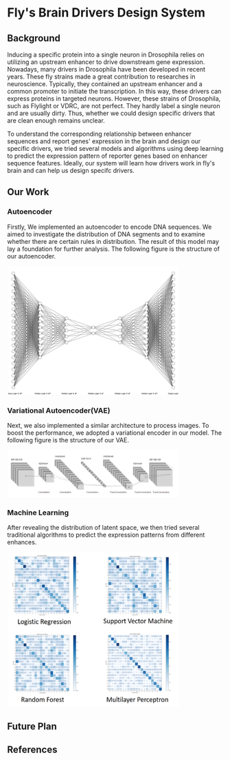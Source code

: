 # Fly's Brain Drivers Design System
## Background
<p>Inducing a specific protein into a single neuron in Drosophila relies on utilizing an upstream enhancer to drive downstream gene expression. Nowadays, many drivers in Drosophila have been developed in recent years. These fly strains made a great contribution to researches in neuroscience. Typically, they contained an upstream enhancer and a common promoter to initiate the transcription. In this way, these drivers can express proteins in targeted neurons. However, these strains of Drosophila, such as Flylight or VDRC, are not perfect. They hardly label a single neuron and are usually dirty. Thus, whether we could design specific drivers that are clean enough remains unclear.</p>
  
<p>To understand the corresponding relationship between enhancer sequences and report genes' expression in the brain and design our specific drivers, we tried several models and algorithms using deep learning to predict the expression pattern of reporter genes based on enhancer sequence features. Ideally, our system will learn how drivers work in fly's brain and can help us design specifc drivers.</p>

## Our Work
### Autoencoder
<p>Firstly, We implemented an autoencoder to encode DNA sequences. We aimed to investigate the distribution of DNA segments and to examine whether there are certain rules in distribution. The result of this model may lay a foundation for further analysis. The following figure is the structure of our autoencoder.</p>

<div align="left">
  
<img src="https://github.com/TsinghuaWangZiXuan/Flybrain/blob/main/Images/Autoencoder.png" height="300" width="400" >
  
</div>

### Variational Autoencoder(VAE)

<p>Next, we also implemented a similar architecture to process images. To boost the performance, we adopted a variational encoder in our model. The following figure is the structure of our VAE. </p>

<div align="left">
  
<img src="https://github.com/TsinghuaWangZiXuan/Flybrain/blob/main/Images/VAE.png" height="110" width="400" >
  
</div>

### Machine Learning
<p>After revealing the distribution of latent space, we then tried several traditional algorithms to predict the expression patterns from different enhances.</p>

<div align="left">
  
<img src="https://github.com/TsinghuaWangZiXuan/Flybrain/blob/main/Images/Traditional%20Machine%20Learnig.png" height="360" width="400" >
  
</div>

## Future Plan
## References
